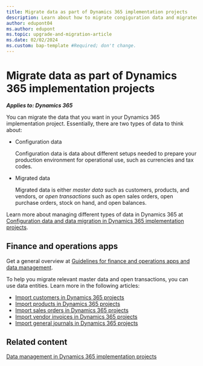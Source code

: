 ```yaml
---
title: Migrate data as part of Dynamics 365 implementation projects
description: Learn about how to migrate congiguration data and migrated data to Dynamics 365, including resources about finance and operations apps.
author: edupont04
ms.author: edupont
ms.topic: upgrade-and-migration-article
ms.date: 02/02/2024
ms.custom: bap-template #Required; don't change.
---
```


# Migrate data as part of Dynamics 365 implementation projects

***Applies to: Dynamics 365***

You can migrate the data that you want in your Dynamics 365 implementation project. Essentially, there are two types of data to think about:

- Configuration data

  Configuration data is data about different setups needed to prepare your production environment for operational use, such as currencies and tax codes.  
- Migrated data

  Migrated data is either *master data* such as customers, products, and vendors, or *open transactions* such as open sales orders, open purchase orders, stock on hand, and open balances.

Learn more about managing different types of data in Dynamics 365 at [Configuration data and data migration in Dynamics 365 implementation projects](../implementation-guide/data-management-configuration-data-migration.md).  

## Finance and operations apps

Get a general overview at [Guidelines for finance and operations apps and data management](../implementation-guide/data-management-product-specific-fo.md).  

To help you migrate relevant master data and open transactions, you can use data entities. Learn more in the following articles:

- [Import customers in Dynamics 365 projects](import-customers.md)  
- [Import products in Dynamics 365 projects](import-products.md)  
- [Import sales orders in Dynamics 365 projects](import-sales-orders.md)  
- [Import vendor invoices in Dynamics 365 projects](import-vendor-invoices.md)  
- [Import general journals in Dynamics 365 projects](import-general-journals.md)

## Related content

[Data management in Dynamics 365 implementation projects](../implementation-guide/data-management.md)  
